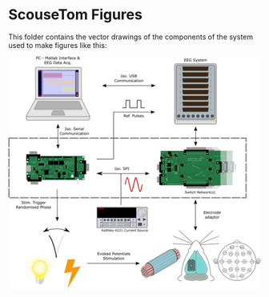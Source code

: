# ScouseTom Figures
This folder contains the vector drawings of the components of the system used to make figures like this:

![ScouseTom Overview](https://raw.githubusercontent.com/EIT-team/ScouseTom/master/doc/figures/ST_Overview.png)

